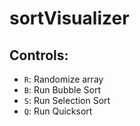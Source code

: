 # sortVisualizer

## Controls:
- `R`: Randomize array
- `B`: Run Bubble Sort
- `S`: Run Selection Sort
- `Q`: Run Quicksort
